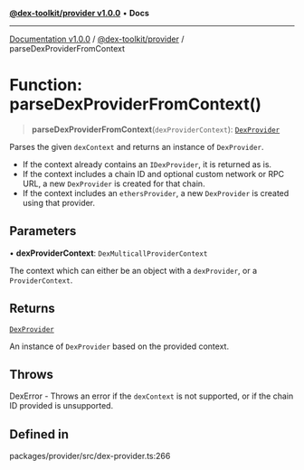 [**@dex-toolkit/provider v1.0.0**](../README.md) • **Docs**

***

[Documentation v1.0.0](../../../packages.md) / [@dex-toolkit/provider](../README.md) / parseDexProviderFromContext

# Function: parseDexProviderFromContext()

> **parseDexProviderFromContext**(`dexProviderContext`): [`DexProvider`](../classes/DexProvider.md)

Parses the given `dexContext` and returns an instance of `DexProvider`.

- If the context already contains an `IDexProvider`, it is returned as is.
- If the context includes a chain ID and optional custom network or RPC URL, a new `DexProvider`
  is created for that chain.
- If the context includes an `ethersProvider`, a new `DexProvider` is created using that provider.

## Parameters

• **dexProviderContext**: `DexMulticallProviderContext`

The context which can either be an object with a `dexProvider`, or a `ProviderContext`.

## Returns

[`DexProvider`](../classes/DexProvider.md)

An instance of `DexProvider` based on the provided context.

## Throws

DexError - Throws an error if the `dexContext` is not supported, or if the chain ID provided is unsupported.

## Defined in

packages/provider/src/dex-provider.ts:266
